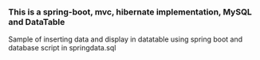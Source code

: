 ### This is a spring-boot, mvc, hibernate implementation, MySQL and DataTable
 
Sample of inserting data and display in datatable using spring boot and database script in springdata.sql
